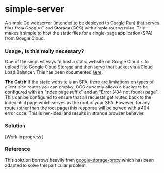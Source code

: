 # simple-server
A simple Go webserver (intended to be deployed to Google Run) that serves files from Google Cloud Storage (GCS) with simple routing rules. This makes it simple to host the static files for a single-page application (SPA) from Google Cloud.

### Usage / Is this really necessary?
One of the simplest ways to host a static website on Google Cloud is to upload it to Google Cloud Storage and then serve that bucket via a Cloud Load Balancer. This has been documented [here](https://cloud.google.com/storage/docs/hosting-static-website).

**The Catch**
If the static website is an SPA, there are limitations on types of client-side routes you can employ. GCS currently allows a bucket to be configured with an "Index page suffix" and an "Error (404 not found) page". This can be configured to ensure that all requests get routed back to the index.html page which serves as the root of your SPA. However, for any route (other than the root page) this response will be served with a 404 error code. This is non-ideal and results in strange browser behavior.

### Solution
[Work in progress]

### Reference
This solution borrows heavily from [google-storage-proxy](https://github.com/cirruslabs/google-storage-proxy) which has been adapted to solve this particular problem.

